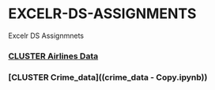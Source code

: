 # EXCELR-DS-ASSIGNMENTS

Excelr DS Assignmnets

### [CLUSTER Airlines Data]((Cluster/airlinesdata.ipynb))
### [CLUSTER Crime_data]((crime_data - Copy.ipynb))
